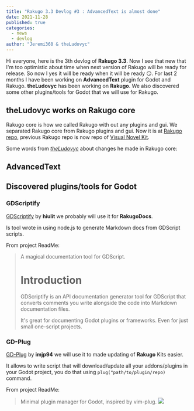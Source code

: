 ```yaml
---
title: "Rakugo 3.3 Devlog #3 : AdvancedText is almost done"
date: 2021-11-28
published: true
categories:
  - news
  - devlog
author: "Jeremi360 & theLudovyc"
---
```


Hi everyone, here is the 3th devlog of **Rakugo 3.3**.
Now I see that new that I'm too optimistic about time 
when next version of Rakugo will be ready for release.
So now I yes it will be ready when it will be ready :smirk:.
For last 2 months I have been working on **AdvancedText** plugin for Godot and Rakugo.
**theLudovyc** has been working on **Rakugo**.
We also discovered some other plugins/tools for Godot that we will use for Rakugo.


## theLudovyc works on Rakugo core

Rakugo core is how we called Rakugo with out any plugins and gui.
We separated Rakugo core from Rakugo plugins and gui.
Now it is at [Rakugo repo](https://github.com/rakugoteam/Rakugo-Dialogue-System), previous Rakugo repo is now repo of [Visual Novel Kit](https://github.com/rakugoteam/VisualNovelKit).

Some words from *[theLudovyc]* about changes he made in Rakugo core:


## AdvancedText


## Discovered plugins/tools for Godot

### GDScriptify
[GDScriptify] by **hiulit** we probably will use it for **RakugoDocs**.

Is tool wrote in using node.js to generate Markdown docs from GDScript scripts.

From project ReadMe:
> A magical documentation tool for GDScript.
> # Introduction
> GDScriptify is an API documentation generator tool for GDScript that 
> converts comments you write alongside the code into Markdown documentation files.
>
> It's great for documenting Godot plugins or frameworks.
> Even for just  small one-script projects.

### GD-Plug
[GD-Plug] by **imjp94** we will use it to made updating of **Rakugo** Kits easier.

It allows to write script that will download/update all your addons/plugins in your Godot project, 
you do that using `plug("path/to/plugin/repo)` command.

From project ReadMe:
> Minimal plugin manager for Godot, inspired by vim-plug.
> ![](https://github.com/imjp94/gd-plug/blob/master/screenshots/gd-plug_demo.gif?raw=true)

[GDScriptify]: https://github.com/hiulit/GDScriptify
[GD-Plug]: https://github.com/imjp94/gd-plug
[Visual Novel Kit]: https://github.com/rakugoteam/VisualNovelKit
[Rakugo repo]: https://github.com/rakugoteam/Rakugo-Dialogue-System
[theLudovyc]: https://github.com/theludovyc
[AdvancedTextLabel]: https://github.com/rakugoteam/AdvancedTextLabel